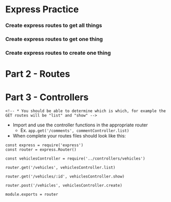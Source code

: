 # Express Practice

<!-- ## Setup

Initialize and run the app: `npm install` && `npm start`. -->

<!-- ## Overview

A web page has been created for us. Our job is to build the server. -->


<!-- ## Part 1 - Index.js

* This is the starting point of the server, put all code here -->

<!-- ### Express.static

* After "app" is defined, add the `express.static` middleware to express referencing the "public" folder
* Navigate to http://localhost:4000 to see the web page -->

<!-- ### Body-parser

* After "express.static", add body parser middleware to express
  * Remember: `bodyParser.json()` -->

### Create express routes to get all things

<!-- * Between lines 2 and 3, require the data from the following .js files:
  * /data/contacts
  * /data/vehicles
  * /data/comments
  * /data/products -->
<!-- * Add `app.get()` routes for the following:
  * "/contacts"
  * "/vehicles"
  * "/comments"
  * "/products"
* `res.json()` the appropriate array from the "require" statements above -->

### Create express routes to get one thing

<!-- * Add `app.get()` routes for the following:
  * "/contacts/:id"
  * "/vehicles/:id"
  * "/comments/:id"
  * "/products/:id"
* Make sure to include the path variable for id (above)
* Use `req.params.id` to .find() the item from the appropriate array (by its _id)
  * Example: `i._id == req.params.id`
* `res.json()` the item found -->

### Create express routes to create one thing

<!-- * Add `app.post()` routes for the following:
  * "/contacts"
  * "/vehicles"
  * "/comments"
  * "/products"
* Add the information from the body to the appropriate array
  * Figure out how to increment each `_id` by one and add this _id to "req.body"
  * Add `postId: 1` to "req.body"
  * Finally.. `<ARRAY>.push(req.body)` -->

<!-- ### Summary

Once completed, the web page should be able to list out the information, create new information and view one item of the information. We don't need to worry about update or delete. -->


# Part 2 - Routes

<!-- * Create a folder called "routes" on the top level (next to data) -->
<!-- * Create the following route files under this folder:
  * contacts.js
  * vehicles.js
  * comments.js
  * products.js -->
<!-- * The first two lines of each file should consist of:
  * `const express = require('express')`
  * `const router = express.Router()` -->
<!-- * Use the router to move the appropriate routes into the appropriate files
  * Ex. `app.get('/contacts')` in "index.js" becomes `router.get('/contacts')` in "routes/contacts.js"
  * Make sure you move the appropriate "data" from the index.js file into the new file
  * Make sure you export the router from each file
* Import/require and use the routers in index.js
  * Ex. for each.. `app.use(<IMPORTED_ROUTER>)` -->


# Part 3 - Controllers

<!-- * Create a folder called "controllers" on the top level (next to data, routes)
* Create the following controller files under this folder:
  * contacts.js
  * vehicles.js
  * comments.js
  * products.js -->
<!-- * Move the appropriate "data" from the router files to the controller files
  * Ex. move `const comments = require("../data/comments")` into the controller file so it has access to the array -->
<!-- * Take the code from each router file and move it into the corresponding controller file -->
  <!-- * Make variables (`const <something>`) for each function
  * We will make three functions in each file: "list", "show" and "create" -->
    <!-- * You should be able to determine which is which, for example the GET routes will be "list" and "show" -->
  <!-- * Export the functions at the end like:
    *  `module.exports = { list, show, create }` -->
* Import and use the controller functions in the appropriate router
  * Ex. `app.get('/comments', commentController.list)`
* When complete your routes files should look like this:

```
const express = require('express')
const router = express.Router()

const vehiclesController = require('../controllers/vehicles')

router.get('/vehicles', vehiclesController.list)

router.get('/vehicles/:id', vehiclesController.show)

router.post('/vehicles', vehiclesController.create)

module.exports = router
```


